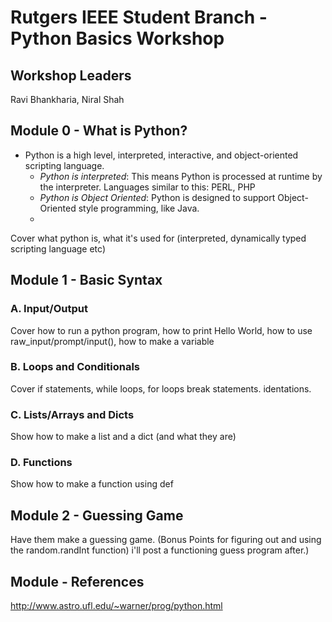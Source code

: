 
# Rutgers IEEE Student Branch - Python Basics Workshop

## Workshop Leaders

Ravi Bhankharia, Niral Shah

## Module 0 - What is Python?
   * Python is a high level, interpreted, interactive, and object-oriented scripting language. 
      * _Python is interpreted_: This means Python is processed at runtime by the interpreter. 
      Languages similar to this: PERL, PHP
      * _Python is Object Oriented_: Python is designed to support Object-Oriented style programming, like Java.
      * 
   
      

Cover what python is, what it's used for (interpreted, dynamically typed scripting language etc)

## Module 1 - Basic Syntax

### A. Input/Output

Cover how to run a python program, how to print Hello World, how to use raw_input/prompt/input(), how to make a variable

### B. Loops and Conditionals

Cover if statements, while loops, for loops
break statements. 
identations.
### C. Lists/Arrays and Dicts

Show how to make a list and a dict (and what they are)

### D. Functions

Show how to make a function using def

## Module 2 - Guessing Game

Have them make a guessing game. (Bonus Points for figuring out and using the random.randInt function) i'll post a functioning guess program after.)

## Module - References
http://www.astro.ufl.edu/~warner/prog/python.html
